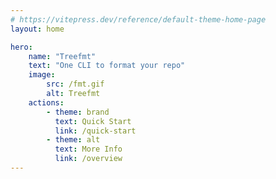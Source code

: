 ```yaml
---
# https://vitepress.dev/reference/default-theme-home-page
layout: home

hero:
    name: "Treefmt"
    text: "One CLI to format your repo"
    image:
        src: /fmt.gif
        alt: Treefmt
    actions:
        - theme: brand
          text: Quick Start
          link: /quick-start
        - theme: alt
          text: More Info
          link: /overview
---
```

